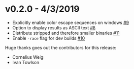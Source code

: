 v0.2.0 - 4/3/2019
==

* Explicitly enable color escape sequences on windows [#9](https://github.com/willbtlr/rakkess/pull/9)
* Option to display results as ASCII text [#8](https://github.com/willbtlr/rakkess/pull/8)
* Distribute stripped and therefore smaller binaries [#11](https://github.com/willbtlr/rakkess/pull/11)
* Enable `-race` flag for dev builds [#10](https://github.com/willbtlr/rakkess/pull/10)

Huge thanks goes out the contributors for this release: 

- Cornelius Weig
- Ivan Towlson
